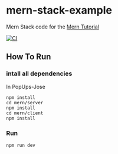 # mern-stack-example
Mern Stack code for the [Mern Tutorial](https://www.mongodb.com/languages/mern-stack-tutorial)

[![CI](https://github.com/mongodb-developer/mern-stack-example/actions/workflows/main.yaml/badge.svg)](https://github.com/mongodb-developer/mern-stack-example/actions/workflows/main.yaml)

## How To Run

### intall all dependencies
In PopUps-Jose
```
npm install
cd mern/server
npm install
cd mern/client
npm install
```
### Run
```
npm run dev
```

